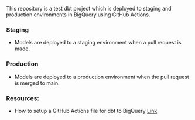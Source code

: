 This repository is a test dbt project which is deployed to staging and production environments in BigQuery using GitHub Actions.

### Staging
- Models are deployed to a staging environment when a pull request is made.

### Production
- Models are deployed to a production environment when the pull request is merged to main.

### Resources:
- How to setup a GitHub Actions file for dbt to BigQuery [Link](https://medium.com/hashmapinc/dbt-orchestration-in-azure-devops-pipelines-3d565c39f302)
